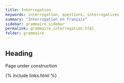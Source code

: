 ```yaml
---
title: Interrogation
keywords: interrogation, questions, interrogatives
summary: "Interrogation en français"
sidebar: grammaire_sidebar
permalink: grammaire_interrogation.html
folder: grammaire
---
```


## Heading

Page under construction

{% include links.html %}
